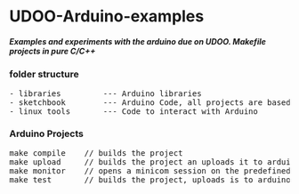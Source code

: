UDOO-Arduino-examples
=====================

##### Examples and experiments with the arduino due on UDOO. Makefile projects in pure C/C++


### folder structure

<pre>
- libraries         --- Arduino libraries
- sketchbook        --- Arduino Code, all projects are based on Makefile
- linux_tools       --- Code to interact with Arduino 
</pre>

### Arduino Projects

<pre>
make compile    // builds the project
make upload     // builds the project an uploads it to arduino
make monitor    // opens a minicom session on the predefined port (minicom must be installed)
make test       // builds the project, uploads is to arduino and start the minicom session ;)
</pre>
